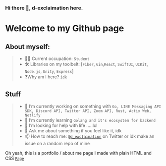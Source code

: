 ### Hi there 👋, d-exclaimation here.

# Welcome to my Github page

## About myself:
> - 🧑‍💻 Current occupation: `Student`
> - 🛠 Libraries on my toolbelt: [`Fiber`, `Gin`,`React`, `SwiftUI`, `UIKit`, `Node.js`, `Unity`, `Express`]
> - ❓Why am I here? `idk`

## Stuff
> - 🔭 I’m currently working on something with `Go, LINE Messaging API SDK, Discord API, Twitter API, Zoom API, Rust, Actix Web, Netlify`
> - 🌱 I’m currently learning `Golang and it's ecosystem for backend`
> - 🤔 I’m looking for help with life .....lol
> - 💬 Ask me about something if you feel like it, idk
> - 📫 How to reach me: [`@d_exclaimation`](https://twitter.com/d_exclaimation) on Twitter or idk make an issue on a random repo of mine

Oh yeah, this is a portfolio / about me page I made with plain HTML and CSS [`Page`](https://exclaimation-portfolio.netlify.app/)

